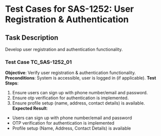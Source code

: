 # Test Cases for SAS-1252: User Registration & Authentication

## Task Description
Develop user registration and authentication functionality.

### Test Case TC_SAS-1252_01
**Objective**: Verify user registration & authentication functionality.
**Preconditions**: System is accessible, user is logged in (if applicable).
**Test Steps**:
1. Ensure users can sign up with phone number/email and password.
2. Ensure otp verification for authentication is implemented.
3. Ensure profile setup (name, address, contact details) is available.
**Expected Result**:
- Users can sign up with phone number/email and password
- OTP verification for authentication is implemented
- Profile setup (Name, Address, Contact Details) is available

